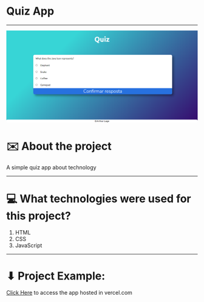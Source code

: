 # Quiz App

---

![Imagem 1](https://github.com/arthur-lage/quiz-app/blob/main/assets/imagem_2021-03-05_175736.png)

# ✉️ About the project

A simple quiz app about technology

---

# 💻 What technologies were used for this project?

1. HTML
2. CSS
3. JavaScript

---

# ⬇ Project Example:

[Click Here](https://quiz-app-rust.vercel.app) to access the app hosted in vercel.com
